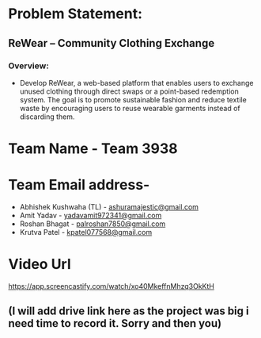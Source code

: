 # Problem Statement:

## ReWear – Community Clothing Exchange

### Overview:
- Develop ReWear, a web-based platform that enables users to exchange unused clothing
through direct swaps or a point-based redemption system. The goal is to promote sustainable
fashion and reduce textile waste by encouraging users to reuse wearable garments instead of
discarding them.

# Team Name - Team 3938

# Team Email address- 
- Abhishek Kushwaha (TL) - ashuramajestic@gmail.com
- Amit Yadav - yadavamit972341@gmail.com
- Roshan Bhagat - palroshan7850@gmail.com
- Krutva Patel - kpatel077568@gmail.com
  
# Video Url
https://app.screencastify.com/watch/xo40MkeffnMhzq3OkKtH

## (I will add drive link here as the project was big i need time to record it. Sorry and then you)